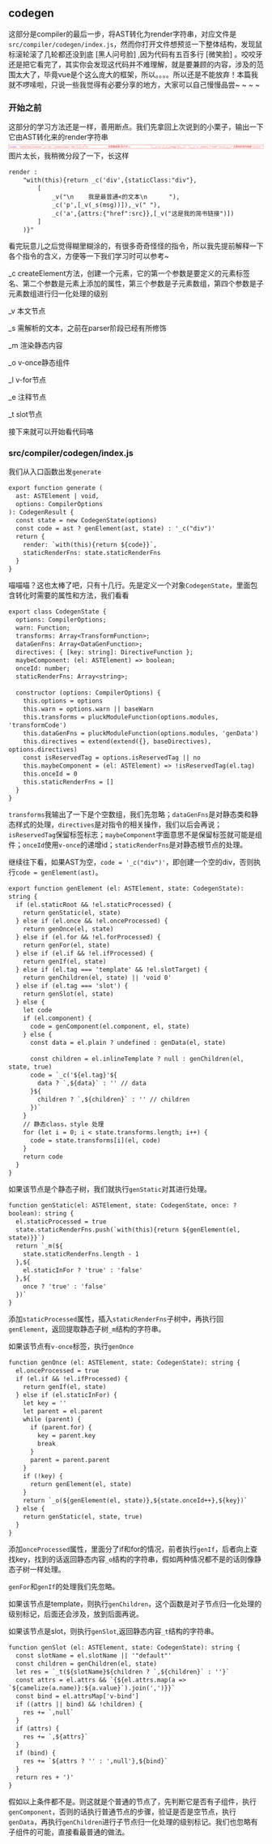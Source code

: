 ## codegen

这部分是compiler的最后一步，将AST转化为render字符串，对应文件是`src/compiler/codegen/index.js`，然而你打开文件想预览一下整体结构，发现鼠标滚轮滚了几轮都还没到底 [黑人问号脸] ,因为代码有五百多行 [微笑脸] 。咬咬牙还是把它看完了，其实你会发现这代码并不难理解，就是要兼顾的内容，涉及的范围太大了，毕竟vue是个这么庞大的框架，所以。。。。所以还是不能放弃！本篇我就不啰嗦啦，只说一些我觉得有必要分享的地方，大家可以自己慢慢品尝~ ~ ~ ~ 

### 开始之前

这部分的学习方法还是一样，善用断点。我们先拿回上次说到的小栗子，输出一下它由AST转化来的render字符串
![](./images/render.png)
图片太长，我稍微分段了一下，长这样
```
render :
    "with(this){return _c('div',{staticClass:"div"},
        [
            _v("\n    我是最普通<的文本\n      "),
            _c('p',[_v(_s(msg))]),_v(" "),
            _c('a',{attrs:{"href":src}},[_v("这是我的简书链接")])
        ]
    )}"
```
看完玩意儿之后觉得糊里糊涂的，有很多奇奇怪怪的指令，所以我先提前解释一下各个指令的含义，方便等一下我们学习时可以参考~

_c createElement方法，创建一个元素，它的第一个参数是要定义的元素标签名、第二个参数是元素上添加的属性，第三个参数是子元素数组，第四个参数是子元素数组进行归一化处理的级别

_v 本文节点

_s 需解析的文本，之前在parser阶段已经有所修饰

_m 渲染静态内容

_o v-once静态组件

_l v-for节点

_e 注释节点

_t slot节点

接下来就可以开始看代码咯

### src/compiler/codegen/index.js

我们从入口函数出发`generate`
```
export function generate (
  ast: ASTElement | void,
  options: CompilerOptions
): CodegenResult {
  const state = new CodegenState(options)
  const code = ast ? genElement(ast, state) : '_c("div")'
  return {
    render: `with(this){return ${code}}`,
    staticRenderFns: state.staticRenderFns
  }
}
```
喵喵喵？这也太棒了吧，只有十几行。先是定义一个对象`CodegenState`，里面包含转化时需要的属性和方法，我们看看
```
export class CodegenState {
  options: CompilerOptions;
  warn: Function;
  transforms: Array<TransformFunction>;
  dataGenFns: Array<DataGenFunction>;
  directives: { [key: string]: DirectiveFunction };
  maybeComponent: (el: ASTElement) => boolean;
  onceId: number;
  staticRenderFns: Array<string>;

  constructor (options: CompilerOptions) {
    this.options = options
    this.warn = options.warn || baseWarn
    this.transforms = pluckModuleFunction(options.modules, 'transformCode')
    this.dataGenFns = pluckModuleFunction(options.modules, 'genData')
    this.directives = extend(extend({}, baseDirectives), options.directives)
    const isReservedTag = options.isReservedTag || no
    this.maybeComponent = (el: ASTElement) => !isReservedTag(el.tag)
    this.onceId = 0
    this.staticRenderFns = []
  }
}
```
`transforms`我输出了一下是个空数组，我们先忽略；`dataGenFns`是对静态类和静态样式的处理，`directives`是对指令的相关操作，我们以后会再说；`isReservedTag`保留标签标志；`maybeComponent`字面意思不是保留标签就可能是组件；`onceId`使用`v-once`的递增id；`staticRenderFns`是对静态根节点的处理。

继续往下看，如果AST为空，`code = '_c("div")'`，即创建一个空的div，否则执行`code = genElement(ast)`。

```
export function genElement (el: ASTElement, state: CodegenState): string {
  if (el.staticRoot && !el.staticProcessed) {
    return genStatic(el, state)
  } else if (el.once && !el.onceProcessed) {
    return genOnce(el, state)
  } else if (el.for && !el.forProcessed) {
    return genFor(el, state)
  } else if (el.if && !el.ifProcessed) {
    return genIf(el, state)
  } else if (el.tag === 'template' && !el.slotTarget) {
    return genChildren(el, state) || 'void 0'
  } else if (el.tag === 'slot') {
    return genSlot(el, state)
  } else {
    let code
    if (el.component) {
      code = genComponent(el.component, el, state)
    } else {
      const data = el.plain ? undefined : genData(el, state)

      const children = el.inlineTemplate ? null : genChildren(el, state, true)
      code = `_c('${el.tag}'${
        data ? `,${data}` : '' // data
      }${
        children ? `,${children}` : '' // children
      })`
    }
    // 静态class，style 处理
    for (let i = 0; i < state.transforms.length; i++) {
      code = state.transforms[i](el, code)
    }
    return code
  }
}
```
如果该节点是个静态子树，我们就执行`genStatic`对其进行处理。
```
function genStatic(el: ASTElement, state: CodegenState, once: ?boolean): string {
  el.staticProcessed = true
  state.staticRenderFns.push(`with(this){return ${genElement(el, state)}}`)
  return `_m(${
    state.staticRenderFns.length - 1
  },${
    el.staticInFor ? 'true' : 'false'
  },${
    once ? 'true' : 'false'
  })`
}
```
添加`staticProcessed`属性，插入`staticRenderFns`子树中，再执行回`genElement`，返回提取静态子树`_m`结构的字符串。

如果该节点有`v-once`标签，执行`genOnce`
```
function genOnce (el: ASTElement, state: CodegenState): string {
  el.onceProcessed = true
  if (el.if && !el.ifProcessed) {
    return genIf(el, state)
  } else if (el.staticInFor) {
    let key = ''
    let parent = el.parent
    while (parent) {
      if (parent.for) {
        key = parent.key
        break
      }
      parent = parent.parent
    }
    if (!key) {
      return genElement(el, state)
    }
    return `_o(${genElement(el, state)},${state.onceId++},${key})`
  } else {
    return genStatic(el, state, true)
  }
}
```
添加`onceProcessed`属性，里面分了if和for的情况，前者执行`genIf`，后者向上查找key，找到的话返回静态内容`_o`结构的字符串，假如两种情况都不是的话则像静态子树一样处理。

`genFor`和`genIf`的处理我们先忽略。

如果该节点是template，则执行`genChildren`，这个函数是对子节点归一化处理的级别标记，后面还会涉及，放到后面再说。

如果该节点是slot，则执行`genSlot`,返回静态内容`_t`结构的字符串。
```
function genSlot (el: ASTElement, state: CodegenState): string {
  const slotName = el.slotName || '"default"'
  const children = genChildren(el, state)
  let res = `_t(${slotName}${children ? `,${children}` : ''}`
  const attrs = el.attrs && `{${el.attrs.map(a => `${camelize(a.name)}:${a.value}`).join(',')}}`
  const bind = el.attrsMap['v-bind']
  if ((attrs || bind) && !children) {
    res += `,null`
  }
  if (attrs) {
    res += `,${attrs}`
  }
  if (bind) {
    res += `${attrs ? '' : ',null'},${bind}`
  }
  return res + ')'
}
```

假如以上条件都不是。则这就是个普通的节点了，先判断它是否有子组件，执行`genComponent`，否则的话执行普通节点的步骤，验证是否是空节点，执行`genData`，再执行`genChildren`进行子节点归一化处理的级别标记。我们也忽略有子组件的可能，直接看最普通的做法。